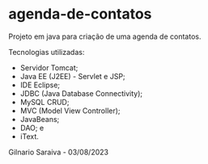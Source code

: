 # agenda-de-contatos
Projeto em java para criação de uma agenda de contatos.

Tecnologias utilizadas:
- Servidor Tomcat;
- Java EE (J2EE) - Servlet e JSP;
- IDE Eclipse;
- JDBC (Java Database Connectivity);
- MySQL CRUD;
- MVC (Model View Controller);
- JavaBeans;
- DAO; e
- iText.

Gilnario Saraiva - 03/08/2023
